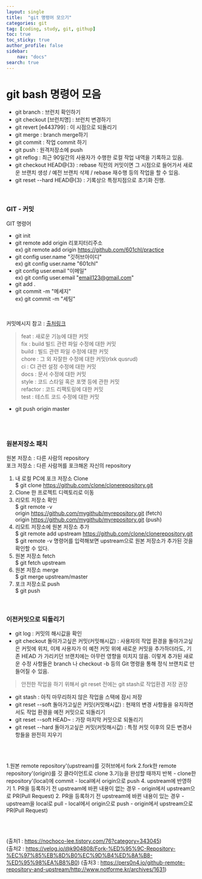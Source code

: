```yaml
---
layout: single
title:  "git 명령어 모으기"
categories: git
tag: [coding, study, git, githup]
toc: true
toc_sticky: true
author_profile: false
sidebar:
    nav: "docs"
search: true
---
```


# git bash 명령어 모음

- git branch : 브런치 확인하기
- git checkout [브런치명] : 브런치 변경하기
- git revert [e443799] : 이 시점으로 되돌리기
- git merge : branch merge하기
- git commit : 작업 commit 하기
- git push : 원격저장소에 push
- git reflog : 최근 90일간의 사용자가 수행한 로컬 작업 내역을 기록하고 있음.
- git checkout HEAD@{3} : rebase 직전의 커밋이면 그 시점으로 들어가서 새로운 브랜치 생성 / 예전 브랜치 삭제 / rebase 재수행 등의 작업을 할 수 있음.
- git reset --hard HEAD@{3} : 기록상으 특정지점으로 초기화 진행.

<br>

### GIT - 커밋
GIT 명령어

- git init     
- git remote add origin 리포지터리주소    
  ex) git remote add origin https://github.com/601chl/practice    
- git config user.name "깃허브아이디"    
  ex) git config user.name "601chl"    
- git config user.email "이메일"     
  ex) git config user.email "email123@gmail.com"    
- git add .     
- git commit -m "메세지"     
  ex) git commit -m "세팅"    

<br>

커밋메시지 참고 : [출처링크](https://xtring-dev.tistory.com/entry/Git-%EA%B7%9C%EC%B9%99%EC%A0%81%EC%9D%B8-Commit-%EB%A9%94%EC%84%B8%EC%A7%80%EB%A1%9C-%EA%B0%9C%EB%B0%9C%ED%8C%80-%ED%98%91%EC%97%85%ED%95%98%EA%B8%B0-%F0%9F%91%BE)

 > feat : 새로운 기능에 대한 커밋     
 > fix : build 빌드 관련 파일 수정에 대한 커밋      
 > build : 빌드 관련 파일 수정에 대한 커밋      
 > chore : 그 외 자잘한 수정에 대한 커밋(rlxk qusrud)      
 > ci : CI 관련 설정 수정에 대한 커밋        
 > docs : 문서 수정에 대한 커밋         
 > style : 코드 스타일 혹은 포맷 등에 관한 커밋       
 > refactor : 코드 리팩토링에 대한 커밋          
 > test : 테스트 코드 수정에 대한 커밋

- git push origin master


<br>
<br>


### 원본저장소 패치      
원본 저장소 : 다른 사람의 repository      
포크 저장소 : 다른 사람꺼를 포크해온 자신의 repository     
1. 내 로컬 PC에 포크 저장소 Clone    
$ git clone https://github.com/clone/clonerepository.git   
1. Clone 한 프로젝트 디렉토리로 이동     
2. 리모트 저장소 확인    
$ git remote -v     
origin	https://github.com/mygithub/myrepository.git (fetch)        
origin	https://github.com/mygithub/myrepository.git (push)       
4. 리모트 저장소에 원본 저장소 추가       
$ git remote add upstream 	https://github.com/clone/clonerepository.git     
$ git remote -v 명령어를 입력해보면 upstream으로 원본 저장소가 추가된 것을 확인할 수 있다.      
5. 원본 저장소 fetch     
$ git fetch upstream
6. 원본 저장소 merge     
$ git merge upstream/master
7. 포크 저장소로 push     
$ git push

<br>

### 이전커밋으로 되돌리기
- git log : 커밋의 해시값을 확인
- git checkout 돌아가고싶은 커밋(커밋해시값) : 사용자의 작업 환경을 돌아가고싶은 커밋에 위치, 
이제 사용자가 이 예전 커밋 위에 새로운 커밋을 추가하더라도, 기존 HEAD 가 가리키던 브랜치에는 아무런 영향을 미치지 않음. 이렇게 추가된 새로운 수정 사항들은 branch 나 checkout -b 등의 Git 명령을 통해 정식 브랜치로 만들어질 수 있음. 

> 안전한 작업을 하기 위해서 git reset 전에는 git stash로 작업환경 저장 권장
- git stash : 아직 마무리하지 않은 작업을 스택에 잠시 저장
- git reset --soft 돌아가고싶은 커밋(커밋해시값) : 현재의 변경 사항들을 유지하면서도 작업 환경을 예전 커밋으로 되돌리기
- git reset --soft HEAD~ : 가장 마지막 커밋으로 되돌리기
- git reset --hard 돌아가고싶은 커밋(커밋해시값) : 특정 커밋 이후의 모든 변경사항들을 완전히 지우기


<br>
<br>

1.원본 remote repository'(upstream)를 깃허브에서 fork
2.fork한 remote repository'(origin)를 깃 클라이언트로 clone
3.기능을 완성할 때까지 반복
    - clone한 repository'(local)에 commit
    - local에서 origin으로 push
4. upstream에 반영하기
    1. PR을 등록하기 전 upstream에 바뀐 내용이 없는 경우
       - origin에서 upstream으로 PR(Pull Request)
    2. PR을 등록하기 전 upstream에 바뀐 내용이 있는 경우
        - upstream을 local로 pull
        - local에서 origin으로 push
        - origin에서 upstream으로 PR(Pull Request)

<br>
<br>

(출처1  : https://nochoco-lee.tistory.com/76?category=343045)     
(출처2  : https://velog.io/@k904808/Fork-%ED%95%9C-Repository-%EC%97%85%EB%8D%B0%EC%9D%B4%ED%8A%B8-%ED%95%98%EA%B8%B0)
(출처3  : https://pers0n4.io/github-remote-repository-and-upstream/http://www.notforme.kr/archives/1631)